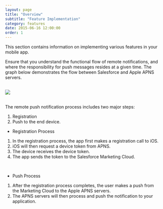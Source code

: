 ```yaml
---
layout: page
title: "Overview"
subtitle: "Feature Implementation"
category: features
date: 2015-06-16 12:00:00
order: 1
---
```

This section contains information on implementing various features in your mobile app. 

Ensure that you understand the functional flow of remote notifications, and where the responsibility for push messages resides at a given time. The graph below demonstrates the flow between Salesforce and Apple APNS servers. 

<br />
<img class="img-responsive" src="{{ site.baseurl }}/assets/Overview_Features_Step1_b.png" /><br />
<br />

The remote push notification process includes two major steps:

1. Registration
1. Push to the end device.

* Registration Process
1. In the registration process, the app first makes a registration call to iOS.
1. iOS will then request a device token from APNS.
1. The device receives the device token.
1. The app sends the token to the Salesforce Marketing Cloud.

<br/>

* Push Process
1. After the registration process completes, the user makes a push from the Marketing Cloud to the Apple APNS servers.
1. The APNS servers will then process and push the notification to your application.